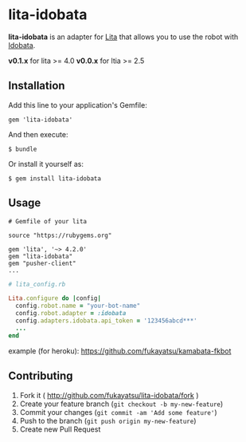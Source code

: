 # lita-idobata

**lita-idobata** is an adapter for [Lita](https://github.com/jimmycuadra/lita) that allows you to use the robot with [Idobata](https://idobata.io).

**v0.1.x** for lita >= 4.0
**v0.0.x** for ltia >= 2.5

## Installation

Add this line to your application's Gemfile:

    gem 'lita-idobata'

And then execute:

    $ bundle

Or install it yourself as:

    $ gem install lita-idobata

## Usage

```
# Gemfile of your lita

source "https://rubygems.org"

gem 'lita', '~> 4.2.0'
gem "lita-idobata"
gem "pusher-client"
...
```

```ruby
# lita_config.rb

Lita.configure do |config|
  config.robot.name = "your-bot-name"
  config.robot.adapter = :idobata
  config.adapters.idobata.api_token = '123456abcd***'
  ...
end
```

example (for heroku): https://github.com/fukayatsu/kamabata-fkbot

## Contributing

1. Fork it ( http://github.com/fukayatsu/lita-idobata/fork )
2. Create your feature branch (`git checkout -b my-new-feature`)
3. Commit your changes (`git commit -am 'Add some feature'`)
4. Push to the branch (`git push origin my-new-feature`)
5. Create new Pull Request
